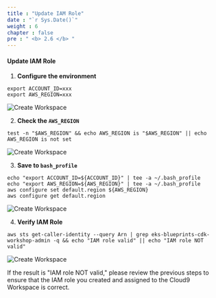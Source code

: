 ```yaml
---
title : "Update IAM Role"  
date : "`r Sys.Date()`"  
weight : 6  
chapter : false  
pre : " <b> 2.6 </b> "
---
```


#### Update IAM Role

1.  **Configure the environment**
    
```
export ACCOUNT_ID=xxx
export AWS_REGION=xxx
```
    
![Create Workspace](/images/2-prerequiste/2.6-updaterole/004-updaterole.png?featherlight=false&width=90pc)
    
2.  **Check the `AWS_REGION`**
    
```
test -n "$AWS_REGION" && echo AWS_REGION is "$AWS_REGION" || echo AWS_REGION is not set
```
    
![Create Workspace](/images/2-prerequiste/2.6-updaterole/005-updaterole.png?featherlight=false&width=90pc)
    
3.  **Save to `bash_profile`**

```
echo "export ACCOUNT_ID=${ACCOUNT_ID}" | tee -a ~/.bash_profile
echo "export AWS_REGION=${AWS_REGION}" | tee -a ~/.bash_profile
aws configure set default.region ${AWS_REGION}
aws configure get default.region
```   
![Create Workspace](/images/2-prerequiste/2.6-updaterole/006-updaterole.png?featherlight=false&width=90pc)
    
4.  **Verify IAM Role**

```
aws sts get-caller-identity --query Arn | grep eks-blueprints-cdk-workshop-admin -q && echo "IAM role valid" || echo "IAM role NOT valid"
```   
    
![Create Workspace](/images/2-prerequiste/2.6-updaterole/007-updaterole.png?featherlight=false&width=90pc)
    

If the result is "IAM role NOT valid," please review the previous steps to ensure that the IAM role you created and assigned to the Cloud9 Workspace is correct.